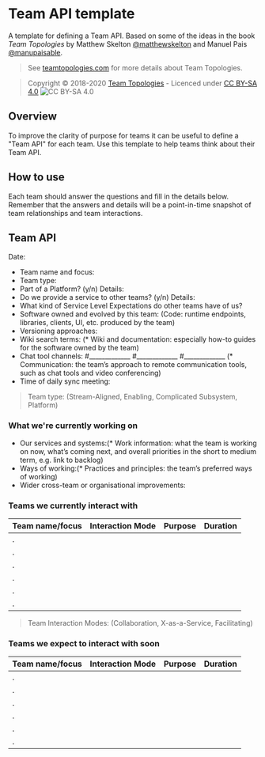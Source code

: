 # Team API template

A template for defining a Team API. Based on some of the ideas in the book _Team Topologies_ by Matthew Skelton [@matthewskelton](https://github.com/matthewskelton) and Manuel Pais [@manupaisable](https://github.com/manupaisable).

> See [teamtopologies.com](https://teamtopologies.com/) for more details about Team Topologies.

> Copyright © 2018-2020 [Team Topologies](https://teamtopologies.com/) - Licenced under [CC BY-SA 4.0](https://creativecommons.org/licenses/by-sa/4.0/) ![CC BY-SA 4.0](https://licensebuttons.net/l/by-sa/3.0/88x31.png)

## Overview

To improve the clarity of purpose for teams it can be useful to define a "Team API" for each team. Use this template to help teams think about their Team API.

## How to use

Each team should answer the questions and fill in the details below. Remember that the answers and details will be a point-in-time snapshot of team relationships and team interactions.

## Team API

Date:

* Team name and focus:
* Team type:
* Part of a Platform? (y/n) Details:
* Do we provide a service to other teams? (y/n) Details:
* What kind of Service Level Expectations do other teams have of us?
* Software owned and evolved by this team: (Code: runtime endpoints, libraries, clients, UI, etc. produced by the team)
* Versioning approaches:
* Wiki search terms: (* Wiki and documentation: especially how-to guides for the software owned by the team)
* Chat tool channels: #_____________ #_____________ #_____________ (* Communication: the team’s approach to remote communication tools, such as chat tools and video conferencing)
* Time of daily sync meeting: 

> Team type: (Stream-Aligned, Enabling, Complicated Subsystem, Platform)

### What we're currently working on

* Our services and systems:(* Work information: what the team is working on now, what’s coming next, and overall priorities in the short to medium term, e.g. link to backlog)
* Ways of working:(* Practices and principles: the team’s preferred ways of working)
* Wider cross-team or organisational improvements:

### Teams we currently interact with

| Team name/focus | Interaction Mode | Purpose | Duration |
| --------------- | ---------------- | ------- | -------- |
| .               |                  |         |          |
| .               |                  |         |          |
| .               |                  |         |          |
| .               |                  |         |          |
| .               |                  |         |          |
| .               |                  |         |          |

> Team Interaction Modes: (Collaboration, X-as-a-Service, Facilitating)

### Teams we expect to interact with soon

| Team name/focus | Interaction Mode | Purpose | Duration |
| --------------- | ---------------- | ------- | -------- |
| .               |                  |         |          |
| .               |                  |         |          |
| .               |                  |         |          |
| .               |                  |         |          |
| .               |                  |         |          |
| .               |                  |         |          |

